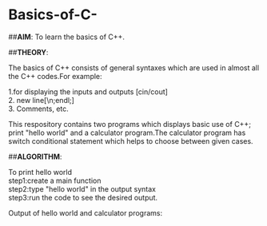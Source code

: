 # Basics-of-C-

##**AIM**: To learn the basics of C++.

##**THEORY**:
<p>The basics of C++ consists of general syntaxes which are used in almost all the C++ codes.For example:

<p>1.for displaying the inputs and outputs [cin/cout]<br>
2. new line[\n;endl;] <br>
3. Comments, etc.

<p>This respository contains two programs which displays basic use of C++; print "hello world" and a calculator program.The calculator program has switch conditional
statement which helps to choose between given cases.

##**ALGORITHM**:<br>
<p>To print hello world<br>
step1:create a main function<br>
step2:type "hello world" in the output syntax<br>
step3:run the code to see the desired output.

<p>Output of hello world and calculator programs: </p>

